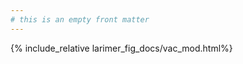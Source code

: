 ```yaml
---
# this is an empty front matter
---
```


<!-- {% include_relative larimer_fig_docs/case_mod.html%}

{% include_relative larimer_fig_docs/death_mod.html%}

{% include_relative larimer_fig_docs/hosp_mod.html%}

{% include_relative larimer_fig_docs/patient_mod.html%} -->

{% include_relative larimer_fig_docs/vac_mod.html%}






